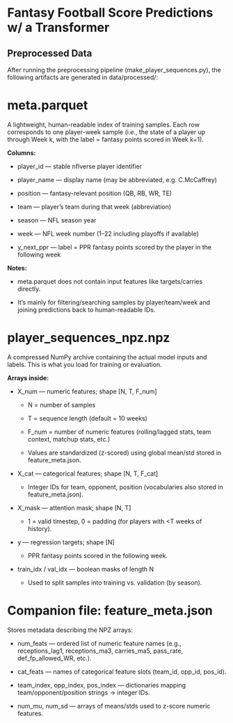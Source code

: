 # Fantasy Football Score Predictions w/ a Transformer

## Preprocessed Data

After running the preprocessing pipeline (make_player_sequences.py), the following artifacts are generated in data/processed/:

# meta.parquet

A lightweight, human-readable index of training samples.
Each row corresponds to one player-week sample (i.e., the state of a player up through Week k, with the label = fantasy points scored in Week k+1).

**Columns:**

- player_id — stable nflverse player identifier

- player_name — display name (may be abbreviated, e.g. C.McCaffrey)

- position — fantasy-relevant position (QB, RB, WR, TE)

- team — player’s team during that week (abbreviation)

- season — NFL season year

- week — NFL week number (1–22 including playoffs if available)

- y_next_ppr — label = PPR fantasy points scored by the player in the following week

**Notes:**

- meta.parquet does not contain input features like targets/carries directly.

- It’s mainly for filtering/searching samples by player/team/week and joining predictions back to human-readable IDs.

# player_sequences_npz.npz

A compressed NumPy archive containing the actual model inputs and labels.
This is what you load for training or evaluation.

**Arrays inside:**

- X_num — numeric features; shape [N, T, F_num]

    - N = number of samples

    - T = sequence length (default = 10 weeks)

    - F_num = number of numeric features (rolling/lagged stats, team context, matchup stats, etc.)

    - Values are standardized (z-scored) using global mean/std stored in feature_meta.json.

- X_cat — categorical features; shape [N, T, F_cat]

    - Integer IDs for team, opponent, position (vocabularies also stored in feature_meta.json).

- X_mask — attention mask; shape [N, T]

    - 1 = valid timestep, 0 = padding (for players with <T weeks of history).

- y — regression targets; shape [N]

    - PPR fantasy points scored in the following week.

- train_idx / val_idx — boolean masks of length N

    - Used to split samples into training vs. validation (by season).

# Companion file: feature_meta.json

Stores metadata describing the NPZ arrays:

- num_feats — ordered list of numeric feature names (e.g., receptions_lag1, receptions_ma3, carries_ma5, pass_rate, def_fp_allowed_WR, etc.).

- cat_feats — names of categorical feature slots (team_id, opp_id, pos_id).

- team_index, opp_index, pos_index — dictionaries mapping team/opponent/position strings → integer IDs.

- num_mu, num_sd — arrays of means/stds used to z-score numeric features.
